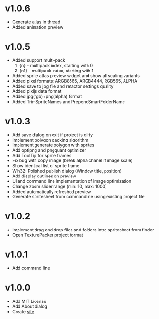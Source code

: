v1.0.6
======
* Generate atlas in thread
* Added animation preview

v1.0.5
======
* Added support multi-pack
	1. {n} - multipack index, starting with 0
	2. {n1} - multipack index, starting with 1
* Added sprite atlas preview widget and show all scaling variants
* Added pixel formats: ARGB8565, ARGB4444, RGB565, ALPHA
* Added save to jpg file and refactor settings quality
* Added pixijs data format
* Added jpg(rgb)+png(alpha) format
* Added TrimSpriteNames and PrependSmartFolderName

v1.0.3
======
* Add save dialog on exit if project is dirty
* Implement polygon packing algorithm
* Implement generate polygon with sprites
* Add optipng and pngquant optimizer
* Add ToolTip for sprite frames
* Fix bug with copy image (break alpha chanel if image scale)
* Show identical list of sprite frame
* Win32: Polished publish dialog (Window title, position)
* Add display outlines on preview
* UI and command line implementation of image optimization
* Change zoom slider range (min: 10, max: 1000)
* Added automatically refreshed preview
* Generate spritesheet from commandline using existing project file

v1.0.2
======
* Implement drag and drop files and folders intro spritesheet from finder
* Open TexturePacker project format

v1.0.1
======
* Add command line

v1.0.0
======
* Add MIT License
* Add About dialog
* Create [site](http://amakaseev.github.io/sprite-sheet-packer)